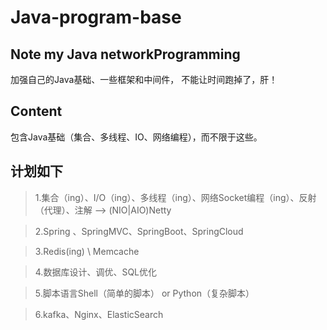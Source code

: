 # Java-program-base
Note my Java networkProgramming
---------------------------------------
加强自己的Java基础、一些框架和中间件，
不能让时间跑掉了，肝！

## Content
包含Java基础（集合、多线程、IO、网络编程），而不限于这些。

## 计划如下
>1.集合（ing）、I/O（ing）、多线程（ing）、网络Socket编程（ing）、反射（代理）、注解 —> (NIO|AIO)Netty 

>2.Spring 、SpringMVC、SpringBoot、SpringCloud

>3.Redis(ing) \ Memcache

>4.数据库设计、调优、SQL优化

>5.脚本语言Shell（简单的脚本） or Python（复杂脚本）

>6.kafka、Nginx、ElasticSearch
